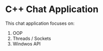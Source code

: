 # C++ Chat Application

This chat application focuses on:
1. OOP
2. Threads / Sockets
3. Windwos API
